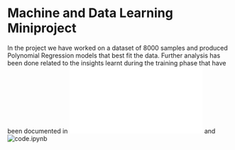 # Machine and Data Learning Miniproject

In the project we have worked on a dataset of 8000 samples and produced Polynomial Regression models that best fit the data. Further analysis has been done related to the insights learnt during the training phase that have been documented in ![report.pdf](report.pdf) and ![code.ipynb](code.ipynb)

